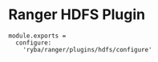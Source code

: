 # Ranger HDFS Plugin

    module.exports =
      configure:
        'ryba/ranger/plugins/hdfs/configure'
